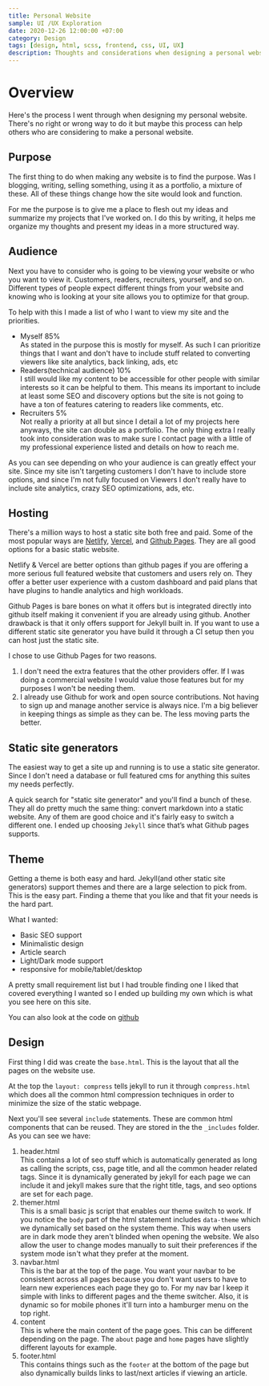 ```yaml
---
title: Personal Website
sample: UI /UX Exploration
date: 2020-12-26 12:00:00 +07:00
category: Design
tags: [design, html, scss, frontend, css, UI, UX]
description: Thoughts and considerations when designing a personal website from UI and UX to the technical implementation.
---
```

# Overview
Here's the process I went through when designing my personal website. There's no right or wrong way to do it but maybe this process can help others who are considering to make a personal website.

## Purpose
The first thing to do when making any website is to find the purpose. Was I blogging, writing, selling something, using it as a portfolio, a mixture of these. All of these things change how the site would look and function.

For me the purpose is to give me a place to flesh out my ideas and summarize my projects that I've worked on. I do this by writing, it helps me organize my thoughts and present my ideas in a more structured way.

## Audience 
Next you have to consider who is going to be viewing your website or who you want to view it. Customers, readers, recruiters, yourself, and so on. Different types of people expect different things from your website and knowing who is looking at your site allows you to optimize for that group.

To help with this I made a list of who I want to view my site and the priorities.
- Myself 85%   
As stated in the purpose this is mostly for myself. As such I can prioritize things that I want and don't have to include stuff related to converting viewers like site analytics, back linking, ads, etc
- Readers(technical audience) 10%    
I still would like my content to be accessible for other people with similar interests so it can be helpful to them. This means its important to include at least some SEO and discovery options but the site is not going to have a ton of features catering to readers like comments, etc.
- Recruiters 5%   
Not really a priority at all but since I detail a lot of my projects here anyways, the site can double as a portfolio. The only thing extra I really took into consideration was to make sure I contact page with a little of my professional experience listed and details on how to reach me.

As you can see depending on who your audience is can greatly effect your site. Since my site isn't targeting customers I don't have to include store options, and since I'm not fully focused on Viewers I don't really have to include site analytics, crazy SEO optimizations, ads, etc. 

## Hosting
There's a million ways to host a static site both free and paid. Some of the most popular ways are [Netlify](https://netlify.com), [Vercel](https://vercel.com), and [Github Pages](https://pages.github.com). They are all good options for a basic static website. 

Netlify & Vercel are better options than github pages if you are offering a more serious full featured website that customers and users rely on. They offer a better user experience with a custom dashboard and paid plans that have plugins to handle analytics and high workloads. 

Github Pages is bare bones on what it offers but is integrated directly into github itself making it convenient if you are already using github. Another drawback is that it only offers support for Jekyll built in. If you want to use a different static site generator you have build it through a CI setup then you can host just the static site.

I chose to use Github Pages for two reasons. 
1. I don't need the extra features that the other providers offer. If I was doing a commercial website I would value those features but for my purposes I won't be needing them.
2. I already use Github for work and open source contributions. Not having to sign up and manage another service is always nice. I'm a big believer in keeping things as simple as they can be. The less moving parts the better.

## Static site generators
The easiest way to get a site up and running is to use a static site generator. Since I don't need a database or full featured cms for anything this suites my needs perfectly. 

A quick search for "static site generator" and you'll find a bunch of these. They all do pretty much the same thing: convert markdown into a static website. Any of them are good choice and it's fairly easy to switch a different one.  I ended up choosing `Jekyll` since that’s what Github pages supports.

## Theme
Getting a theme is both easy and hard. Jekyll(and other static site generators) support themes and there are a large selection to pick from. This is the easy part. Finding a theme that you like and that fit your needs is the hard part.

What I wanted:
- Basic SEO support
- Minimalistic design
- Article search
- Light/Dark mode support
- responsive for mobile/tablet/desktop

A pretty small requirement list but I had trouble finding one I liked that covered everything I wanted so I ended up building my own which is what you see here on this site.

You can also look at the code on [github](https://github.com/dallasc/dallasc.github.io)

## Design
First thing I did was create the `base.html`. This is the layout that all the pages on the website use. 

At the top the `layout: compress` tells jekyll to run it through `compress.html` which does all the common html compression techniques in order to minimize the size of the static webpage. 

Next you'll see several `include` statements. These are common html components that can be reused. They are stored in the the `_includes` folder. As you can see we have:
1. header.html   
This contains a lot of seo stuff which is automatically generated as long as calling the scripts, css, page title, and all the common header related tags. Since it is dynamically generated by jekyll for each page we can include it and jekyll makes sure that the right title, tags, and seo options are set for each page.
2. themer.html   
This is a small basic js script that enables our theme switch to work. If you notice the `body` part of the html statement includes `data-theme` which we dynamically set based on the system theme. This way when users are in dark mode they aren't blinded when opening the website. We also allow the user to change modes manually to suit their preferences if the system mode isn't what they prefer at the moment.
3. navbar.html   
This is the bar at the top of the page. You want your navbar to be consistent across all pages because you don't want users to have to learn new experiences each page they go to. For my nav bar I keep it simple with links to different pages and the theme switcher. Also, it is dynamic so for mobile phones it'll turn into a hamburger menu on the top right.
4. content   
This is where the main content of the page goes. This can be different depending on the page. The `about` page and `home` pages have slightly different layouts for example.
5. footer.html   
This contains things such as the `footer` at the bottom of the page but also dynamically builds links to last/next articles if viewing an article.


